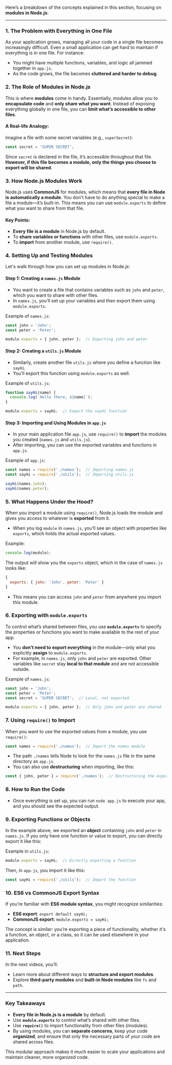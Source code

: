 Here’s a breakdown of the concepts explained in this section, focusing on **modules in Node.js**:

---

### 1. **The Problem with Everything in One File**

As your application grows, managing all your code in a single file becomes increasingly difficult. Even a small application can get hard to maintain if everything is in one file. For instance:
- You might have multiple functions, variables, and logic all jammed together in `app.js`.
- As the code grows, the file becomes **cluttered and harder to debug**.

### 2. **The Role of Modules in Node.js**

This is where **modules** come in handy. Essentially, modules allow you to **encapsulate code** and **only share what you want**. Instead of exposing everything globally in one file, you can **limit what’s accessible to other files**.

#### A Real-life Analogy:
Imagine a file with some secret variables (e.g., `superSecret`):
```js
const secret = 'SUPER SECRET';
```
Since `secret` is declared in the file, it’s accessible throughout that file. **However, if this file becomes a module, only the things you choose to export will be shared**.

### 3. **How Node.js Modules Work**

Node.js uses **CommonJS** for modules, which means that **every file in Node is automatically a module**. You don't have to do anything special to make a file a module—it’s built-in. This means you can use `module.exports` to define what you want to share from that file.

#### Key Points:
- **Every file is a module** in Node.js by default.
- To **share variables or functions** with other files, use `module.exports`.
- To **import** from another module, use `require()`.

### 4. **Setting Up and Testing Modules**

Let's walk through how you can set up modules in Node.js:

#### Step 1: Creating a `names.js` Module
- You want to create a file that contains variables such as `john` and `peter`, which you want to share with other files.
- In `names.js`, you’ll set up your variables and then export them using `module.exports`.

Example of `names.js`:
```js
const john = 'John';
const peter = 'Peter';

module.exports = { john, peter };  // Exporting john and peter
```

#### Step 2: Creating a `utils.js` Module
- Similarly, create another file `utils.js` where you define a function like `sayHi`.
- You’ll export this function using `module.exports` as well.

Example of `utils.js`:
```js
function sayHi(name) {
  console.log(`Hello there, ${name}`);
}

module.exports = sayHi;  // Export the sayHi function
```

#### Step 3: Importing and Using Modules in `app.js`
- In your main application file `app.js`, use `require()` to **import** the modules you created (`names.js` and `utils.js`).
- After importing, you can use the exported variables and functions in `app.js`.

Example of `app.js`:
```js
const names = require('./names');  // Importing names.js
const sayHi = require('./utils');  // Importing utils.js

sayHi(names.john);
sayHi(names.peter);
```

### 5. **What Happens Under the Hood?**

When you import a module using `require()`, Node.js loads the module and gives you access to whatever is **exported** from it.

- When you log `module` in `names.js`, you’ll see an object with properties like `exports`, which holds the actual exported values.
  
Example:
```js
console.log(module);
```

The output will show you the `exports` object, which in the case of `names.js` looks like:
```js
{
  exports: { john: 'John', peter: 'Peter' }
}
```

- This means you can access `john` and `peter` from anywhere you import this module.

### 6. **Exporting with `module.exports`**

To control what’s shared between files, you use **`module.exports`** to specify the properties or functions you want to make available to the rest of your app.

- You **don’t need to export everything** in the module—only what you explicitly **assign** to `module.exports`.
- For example, in `names.js`, only `john` and `peter` are exported. Other variables like `secret` stay **local to that module** and are not accessible outside.

Example of `names.js`:
```js
const john = 'John';
const peter = 'Peter';
const secret = 'SUPER SECRET';  // Local, not exported

module.exports = { john, peter };  // Only john and peter are shared
```

### 7. **Using `require()` to Import**

When you want to use the exported values from a module, you use `require()`:
```js
const names = require('./names');  // Import the names module
```
- The path `./names` tells Node to look for the `names.js` file in the same directory as `app.js`.
- You can also use **destructuring** when importing, like this:
```js
const { john, peter } = require('./names');  // Destructuring the exported object
```

### 8. **How to Run the Code**

- Once everything is set up, you can run `node app.js` to execute your app, and you should see the expected output.

### 9. **Exporting Functions or Objects**

In the example above, we exported an **object** containing `john` and `peter` in `names.js`. If you only have one function or value to export, you can directly export it like this:

Example in `utils.js`:
```js
module.exports = sayHi;  // Directly exporting a function
```

Then, in `app.js`, you import it like this:
```js
const sayHi = require('./utils');  // Import the function
```

### 10. **ES6 vs CommonJS Export Syntax**

If you’re familiar with **ES6 module syntax**, you might recognize similarities:
- **ES6 export**: `export default sayHi;`
- **CommonJS export**: `module.exports = sayHi;`

The concept is similar: you’re exporting a piece of functionality, whether it's a function, an object, or a class, so it can be used elsewhere in your application.

### 11. **Next Steps**

In the next videos, you’ll:
- Learn more about different ways to **structure and export modules**.
- Explore **third-party modules** and **built-in Node modules** like `fs` and `path`.

---

### Key Takeaways

- **Every file in Node.js is a module** by default.
- Use **`module.exports`** to control what’s shared with other files.
- Use **`require()`** to import functionality from other files (modules).
- By using modules, you can **separate concerns**, keep your code **organized**, and ensure that only the necessary parts of your code are shared across files.

This modular approach makes it much easier to scale your applications and maintain cleaner, more organized code.